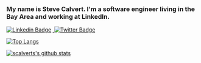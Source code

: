 ### My name is Steve Calvert. I'm a software engineer living in the Bay Area and working at LinkedIn.

<a href="https://www.linkedin.com/in/stevecalvert/" rel="nofollow">
  <img src="https://camo.githubusercontent.com/75593e99f36e66dd11388d015bfd4e4e58473578/68747470733a2f2f696d672e736869656c64732e696f2f62616467652f2d4c696e6b6564496e2d626c75653f7374796c653d666c61742d737175617265266c6f676f3d4c696e6b6564696e266c6f676f436f6c6f723d7768697465266c696e6b3d68747470733a2f2f7777772e6c696e6b6564696e2e636f6d2f696e2f68617273686b756d61726b68617472692f" alt="Linkedin Badge" data-canonical-src="https://img.shields.io/badge/-LinkedIn-blue?style=flat-square&amp;logo=Linkedin&amp;logoColor=white&amp;link=https://www.linkedin.com/in/stevecalvert/" style="max-width:100%;"></a>  <a href="https://twitter.com/scalvert" rel="nofollow">&nbsp;<img src="https://camo.githubusercontent.com/5d7213aacbad53c803c606ee33446477e5208cd2/68747470733a2f2f696d672e736869656c64732e696f2f62616467652f2d547769747465722d3163613066313f7374796c653d666c61742d737175617265266c6162656c436f6c6f723d316361306631266c6f676f3d74776974746572266c6f676f436f6c6f723d7768697465266c696e6b3d68747470733a2f2f747769747465722e636f6d2f5f64696f676f726f64726967756573" alt="Twitter Badge" data-canonical-src="https://img.shields.io/badge/-Twitter-1ca0f1?style=flat-square&amp;labelColor=1ca0f1&amp;logo=twitter&amp;logoColor=white&amp;link=https://twitter.com/scalvert" style="max-width:100%;"></a></p>

[![Top Langs](https://github-readme-stats.vercel.app/api/top-langs/?username=scalvert&theme=dark&layout=donut&hide=shell,html,css)](https://github.com/scalvert/github-readme-stats)

[![scalverts's github stats](https://github-readme-stats.vercel.app/api?username=scalvert&theme=dark&show_icons=true)](https://github.com/scalvert/github-readme-stats)

